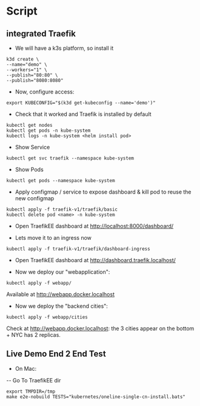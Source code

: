 
# Script

## integrated Traefik
- We will have a k3s platform, so install it

```shell
k3d create \
--name="demo" \
--workers="1" \
--publish="80:80" \
--publish="8080:8080"
```

- Now, configure access:

```shell
export KUBECONFIG="$(k3d get-kubeconfig --name='demo')"
```

- Check that it worked and Traefik is installed by default

```shell
kubectl get nodes
kubectl get pods -n kube-system
kubectl logs -n kube-system <helm install pod>
```

- Show Service

```shell
kubectl get svc traefik --namespace kube-system
```

- Show Pods
```shell
kubectl get pods --namespace kube-system
```

- Apply configmap / service to expose dashboard & kill pod to reuse the new configmap

```shell
kubectl apply -f traefik-v1/traefik/basic
kubectl delete pod <name> -n kube-system
```

- Open TraefikEE dashboard at <http://localhost:8000/dashboard/>

- Lets move it to an ingress now

```shell
kubectl apply -f traefik-v1/traefik/dashboard-ingress
```
- Open TraefikEE dashboard at <http://dashboard.traefik.localhost/>

- Now we deploy our "webapplication":

```shell
kubectl apply -f webapp/
```

Available at <http://webapp.docker.localhost>

- Now we deploy the "backend cities":

```shell
kubectl apply -f webapp/cities
```

Check at <http://webapp.docker.localhost>: the 3 cities appear on the bottom + NYC has 2 replicas.


## Live Demo End 2 End Test
 
- On Mac: 

-- Go To TraefikEE dir

```shell
export TMPDIR=/tmp
make e2e-nobuild TESTS="kubernetes/oneline-single-cn-install.bats"
```